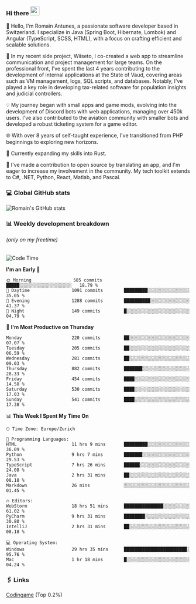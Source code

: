 ### Hi there <img src="https://media.giphy.com/media/hvRJCLFzcasrR4ia7z/giphy.gif" width="25px" height="25px">

👋 Hello, I'm Romain Antunes, a passionate software developer based in Switzerland. I specialize in Java (Spring Boot, Hibernate, Lombok) and Angular (TypeScript, SCSS, HTML), with a focus on crafting efficient and scalable solutions.

🚀 In my recent side project, Wiiseto, I co-created a web app to streamline communication and project management for large teams. On the professional front, I've spent the last 4 years contributing to the development of internal applications at the State of Vaud, covering areas such as VM management, logs, SQL scripts, and databases. Notably, I've played a key role in developing tax-related software for population insights and judicial controllers.

💡 My journey began with small apps and game mods, evolving into the development of Discord bots with web applications, managing over 450k users. I've also contributed to the aviation community with smaller bots and developed a robust ticketing system for a game editor.

🌐 With over 8 years of self-taught experience, I've transitioned from PHP beginnings to exploring new horizons.

🌱 Currently expanding my skills into Rust.

🤝 I've made a contribution to open source by translating an app, and I'm eager to increase my involvement in the community. My tech toolkit extends to C#, .NET, Python, React, Matlab, and Pascal.



### 💻 Global GitHub stats
![Romain's GitHub stats](https://github-readme-streak-stats.herokuapp.com/?user=romainantunes&theme=dark)


### 📊 Weekly development breakdown 
###### *(only on my freetime)*

<!--START_SECTION:wakastats-->
![Code Time](http://img.shields.io/badge/Code%20Time-1%2C568%20hrs%208%20mins-blue)

**I'm an Early 🐤** 

```text
🌞 Morning                585 commits         █████░░░░░░░░░░░░░░░░░░░░   18.79 % 
🌆 Daytime                1091 commits        █████████░░░░░░░░░░░░░░░░   35.05 % 
🌃 Evening                1288 commits        ██████████░░░░░░░░░░░░░░░   41.37 % 
🌙 Night                  149 commits         █░░░░░░░░░░░░░░░░░░░░░░░░   04.79 % 
```
📅 **I'm Most Productive on Thursday** 

```text
Monday                   220 commits         ██░░░░░░░░░░░░░░░░░░░░░░░   07.07 % 
Tuesday                  205 commits         ██░░░░░░░░░░░░░░░░░░░░░░░   06.59 % 
Wednesday                281 commits         ██░░░░░░░░░░░░░░░░░░░░░░░   09.03 % 
Thursday                 882 commits         ███████░░░░░░░░░░░░░░░░░░   28.33 % 
Friday                   454 commits         ████░░░░░░░░░░░░░░░░░░░░░   14.58 % 
Saturday                 530 commits         ████░░░░░░░░░░░░░░░░░░░░░   17.03 % 
Sunday                   541 commits         ████░░░░░░░░░░░░░░░░░░░░░   17.38 % 
```


📊 **This Week I Spent My Time On** 

```text
🕑︎ Time Zone: Europe/Zurich

💬 Programming Languages: 
HTML                     11 hrs 9 mins       █████████░░░░░░░░░░░░░░░░   36.09 % 
Python                   9 hrs 7 mins        ███████░░░░░░░░░░░░░░░░░░   29.53 % 
TypeScript               7 hrs 26 mins       ██████░░░░░░░░░░░░░░░░░░░   24.08 % 
Java                     2 hrs 31 mins       ██░░░░░░░░░░░░░░░░░░░░░░░   08.18 % 
Markdown                 26 mins             ░░░░░░░░░░░░░░░░░░░░░░░░░   01.45 % 

🔥 Editors: 
WebStorm                 18 hrs 51 mins      ███████████████░░░░░░░░░░   61.02 % 
PyCharm                  9 hrs 31 mins       ████████░░░░░░░░░░░░░░░░░   30.80 % 
IntelliJ                 2 hrs 31 mins       ██░░░░░░░░░░░░░░░░░░░░░░░   08.18 % 

💻 Operating System: 
Windows                  29 hrs 35 mins      ████████████████████████░   95.76 % 
Mac                      1 hr 18 mins        █░░░░░░░░░░░░░░░░░░░░░░░░   04.24 % 
```


<!--END_SECTION:wakastats-->

### 🖇 Links

[Codingame](https://www.codingame.com/profile/defc3ee5279aecc1bb6114e1f994ea9b3325423) (Top 0.2%)
